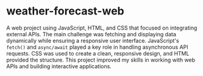 # weather-forecast-web

A web project using JavaScript, HTML, and CSS that focused on integrating external APIs.
The main challenge was fetching and displaying data dynamically while ensuring a responsive user interface.
JavaScript's `fetch()` and `async/await` played a key role in handling asynchronous API requests.
CSS was used to create a clean, responsive design, and HTML provided the structure.
This project improved my skills in working with web APIs and building interactive applications.
